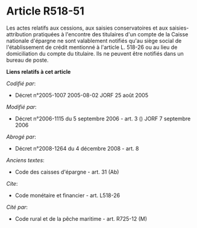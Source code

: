 # Article R518-51

Les actes relatifs aux cessions, aux saisies conservatoires et aux saisies-attribution pratiquées à l'encontre des titulaires
d'un compte de la Caisse nationale d'épargne ne sont valablement notifiés qu'au siège social de l'établissement de crédit
mentionné à l'article L. 518-26 ou au lieu de domiciliation du compte du titulaire. Ils ne peuvent être notifiés dans un
bureau de poste.

**Liens relatifs à cet article**

_Codifié par_:

  - Décret n°2005-1007 2005-08-02 JORF 25 août 2005

_Modifié par_:

  - Décret n°2006-1115 du 5 septembre 2006 - art. 3 () JORF 7 septembre 2006

_Abrogé par_:

  - Décret n°2008-1264 du 4 décembre 2008 - art. 8

_Anciens textes_:

  - Code des caisses d'épargne - art. 31 (Ab)

_Cite_:

  - Code monétaire et financier - art. L518-26

_Cité par_:

  - Code rural et de la pêche maritime - art. R725-12 (M)
